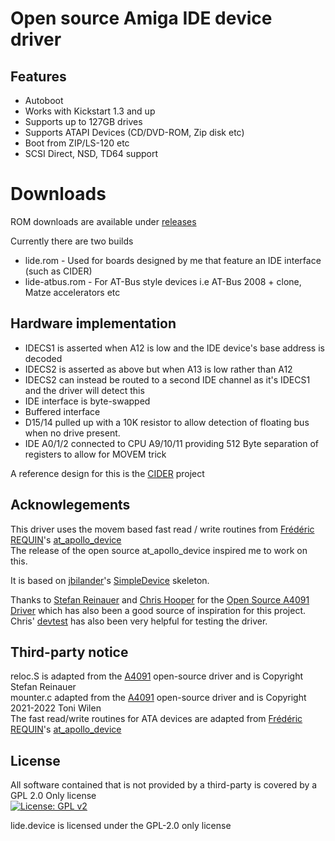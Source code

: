 # Open source Amiga IDE device driver

## Features
* Autoboot
* Works with Kickstart 1.3 and up
* Supports up to 127GB drives
* Supports ATAPI Devices (CD/DVD-ROM, Zip disk etc)
* Boot from ZIP/LS-120 etc
* SCSI Direct, NSD, TD64 support

# Downloads
ROM downloads are available under [releases](https://github.com/LIV2/lide.device/releases)

Currently there are two builds
* lide.rom - Used for boards designed by me that feature an IDE interface (such as CIDER)
* lide-atbus.rom - For AT-Bus style devices i.e AT-Bus 2008 + clone, Matze accelerators etc

## Hardware implementation
* IDECS1 is asserted when A12 is low and the IDE device's base address is decoded
* IDECS2 is asserted as above but when A13 is low rather than A12
* IDECS2 can instead be routed to a second IDE channel as it's IDECS1 and the driver will detect this
* IDE interface is byte-swapped
* Buffered interface
* D15/14 pulled up with a 10K resistor to allow detection of floating bus when no drive present.
* IDE A0/1/2 connected to CPU A9/10/11 providing 512 Byte separation of registers to allow for MOVEM trick

A reference design for this is the [CIDER](https://github.com/LIV2/CIDER) project

## Acknowlegements
This driver uses the movem based fast read / write routines from [Frédéric REQUIN](https://github.com/fredrequin)'s [at_apollo_device](https://github.com/fredrequin/at_apollo_device)  
The release of the open source at_apollo_device inspired me to work on this.  

It is based on [jbilander](https://github.com/jbilander)'s [SimpleDevice](https://github.com/jbilander/SimpleDevice) skeleton.  

Thanks to [Stefan Reinauer](https://github.com/reinauer) and [Chris Hooper](https://github.com/cdhooper) for the [Open Source A4091 Driver](https://github.com/a4091/a4091-software/) which has also been a good source of inspiration for this project.  
Chris' [devtest](https://github.com/cdhooper/amiga_devtest) has also been very helpful for testing the driver.

## Third-party notice
reloc.S is adapted from the [A4091](https://github.com/A4091/a4091-software) open-source driver and is Copyright Stefan Reinauer  
mounter.c adapted from the [A4091](https://github.com/A4091/a4091-software) open-source driver and is Copyright 2021-2022 Toni Wilen  
The fast read/write routines for ATA devices are adapted from [Frédéric REQUIN](https://github.com/fredrequin)'s [at_apollo_device](https://github.com/fredrequin/at_apollo_device)  

## License
All software contained that is not provided by a third-party is covered by a GPL 2.0 Only license  
[![License: GPL v2](https://img.shields.io/badge/License-GPL_v2-blue.svg)](https://www.gnu.org/licenses/old-licenses/gpl-2.0.en.html)


lide.device is licensed under the GPL-2.0 only license